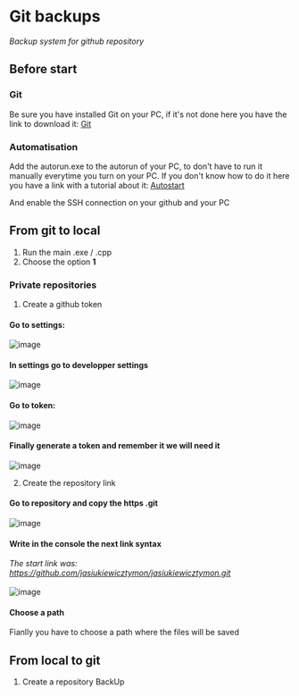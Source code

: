 # Git backups

*Backup system for github repository*

## Before start

### Git
Be sure you have installed Git on your PC, if it's not done here you have the link to download it: [Git](https://git-scm.com/downloads)

### Automatisation
Add the autorun.exe to the autorun of your PC, to don't have to run it manually everytime you turn on your PC. If you don't know how to do it here you have a link with a tutorial about it: [Autostart](https://www.dell.com/support/kbdoc/de-ch/000124550/how-to-add-app-to-startup-in-windows-10#:~:text=Add%20apps%20to%20startup%20in%20Windows%2010.&text=Open%20Run%20command%20box%20by,key%20to%20open%20Startup%20folder.&text=Copy%20and%20paste%20the%20app,will%20be%20added%20to%20startup.)

And enable the SSH connection on your github and your PC

## From git to local

1. Run the main .exe / .cpp
2. Choose the option **1**

### Private repositories

1. Create a github token

#### Go to settings: 
![image](https://user-images.githubusercontent.com/73474137/153750770-cca4f3c0-5356-4187-a5bb-4086395cbaf6.png)

#### In settings go to developper settings
![image](https://user-images.githubusercontent.com/73474137/153750800-9b52c5a0-65cf-4449-a53b-aaa2b55653a1.png)

#### Go to token:
![image](https://user-images.githubusercontent.com/73474137/153750838-2ad1966a-55ea-49d7-9f1a-a19af5089bf2.png)

#### Finally generate a token and remember it we will need it 
![image](https://user-images.githubusercontent.com/73474137/153750867-5c3780ad-8d03-4096-8175-6a9e985b575c.png)

2. Create the repository link

#### Go to repository and copy the https .git
![image](https://user-images.githubusercontent.com/73474137/153750921-b41b4132-b11e-4a47-87df-1c2cf8e9a892.png)

#### Write in the console the next link syntax
*The start link was: https://github.com/jasiukiewicztymon/jasiukiewicztymon.git* <br><br>
![image](https://user-images.githubusercontent.com/73474137/153750984-081117d3-6001-4999-ae40-2188d4320e85.png)

#### Choose a path

Fianlly you have to choose a path where the files will be saved

## From local to git

1. Create a repository BackUp
